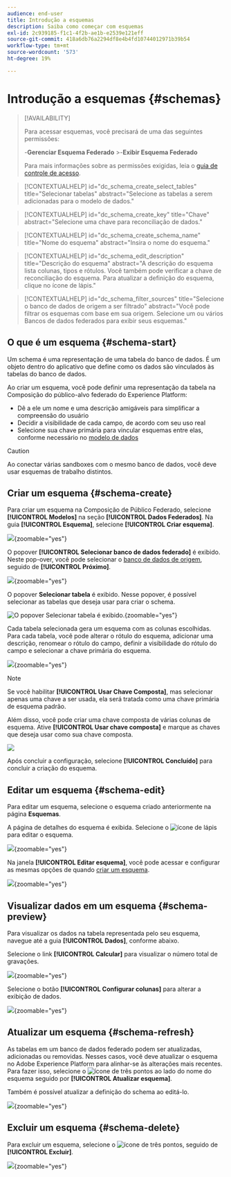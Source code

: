 ```yaml
---
audience: end-user
title: Introdução a esquemas
description: Saiba como começar com esquemas
exl-id: 2c939185-f1c1-4f2b-ae1b-e2539e121eff
source-git-commit: 418a6db76a2294df8e4b4fd10744012971b39b54
workflow-type: tm+mt
source-wordcount: '573'
ht-degree: 19%

---
```


# Introdução a esquemas {#schemas}

>[!AVAILABILITY]
>
>Para acessar esquemas, você precisará de uma das seguintes permissões:
>
>-**Gerenciar Esquema Federado**
>&#x200B;>-**Exibir Esquema Federado**
>
>Para mais informações sobre as permissões exigidas, leia o [guia de controle de acesso](/help/governance-privacy-security/access-control.md).

>[!CONTEXTUALHELP]
>id="dc_schema_create_select_tables"
>title="Selecionar tabelas"
>abstract="Selecione as tabelas a serem adicionadas para o modelo de dados."

>[!CONTEXTUALHELP]
>id="dc_schema_create_key"
>title="Chave"
>abstract="Selecione uma chave para reconciliação de dados."

>[!CONTEXTUALHELP]
>id="dc_schema_create_schema_name"
>title="Nome do esquema"
>abstract="Insira o nome do esquema."

>[!CONTEXTUALHELP]
>id="dc_schema_edit_description"
>title="Descrição do esquema"
>abstract="A descrição do esquema lista colunas, tipos e rótulos. Você também pode verificar a chave de reconciliação do esquema. Para atualizar a definição do esquema, clique no ícone de lápis."

>[!CONTEXTUALHELP]
>id="dc_schema_filter_sources"
>title="Selecione o banco de dados de origem a ser filtrado"
>abstract="Você pode filtrar os esquemas com base em sua origem. Selecione um ou vários Bancos de dados federados para exibir seus esquemas."

## O que é um esquema {#schema-start}

Um schema é uma representação de uma tabela do banco de dados. É um objeto dentro do aplicativo que define como os dados são vinculados às tabelas do banco de dados.

Ao criar um esquema, você pode definir uma representação da tabela na Composição do público-alvo federado do Experience Platform:

* Dê a ele um nome e uma descrição amigáveis para simplificar a compreensão do usuário
* Decidir a visibilidade de cada campo, de acordo com seu uso real
* Selecione sua chave primária para vincular esquemas entre elas, conforme necessário no [modelo de dados](../data-management/gs-models.md#data-model-start)

>[!CAUTION]
>
>Ao conectar várias sandboxes com o mesmo banco de dados, você deve usar esquemas de trabalho distintos.

## Criar um esquema {#schema-create}

Para criar um esquema na Composição de Público Federado, selecione **[!UICONTROL Modelos]** na seção **[!UICONTROL Dados Federados]**. Na guia **[!UICONTROL Esquema]**, selecione **[!UICONTROL Criar esquema]**.

![](assets/schema_create.png){zoomable="yes"}

O popover **[!UICONTROL Selecionar banco de dados federado]** é exibido. Neste pop-over, você pode selecionar o [banco de dados de origem](/help/connections/home.md), seguido de **[!UICONTROL Próximo]**.


![](assets/schema_tables.png){zoomable="yes"}

O popover **Selecionar tabela** é exibido. Nesse popover, é possível selecionar as tabelas que deseja usar para criar o schema.

![O popover Selecionar tabela é exibido.](assets/select-table.png){zoomable="yes"}

Cada tabela selecionada gera um esquema com as colunas escolhidas. Para cada tabela, você pode alterar o rótulo do esquema, adicionar uma descrição, renomear o rótulo do campo, definir a visibilidade do rótulo do campo e selecionar a chave primária do esquema.

![](assets/schema_fields.png){zoomable="yes"}

>[!NOTE]
>
>Se você habilitar **[!UICONTROL Usar Chave Composta]**, mas selecionar apenas uma chave a ser usada, ela será tratada como uma chave primária de esquema padrão.

Além disso, você pode criar uma chave composta de várias colunas de esquema. Ative **[!UICONTROL Usar chave composta]** e marque as chaves que deseja usar como sua chave composta.

![](assets/composite-key.png)

Após concluir a configuração, selecione **[!UICONTROL Concluído]** para concluir a criação do esquema.

## Editar um esquema {#schema-edit}

Para editar um esquema, selecione o esquema criado anteriormente na página **Esquemas**.

A página de detalhes do esquema é exibida. Selecione o ![ícone de lápis](/help/assets/icons/edit.png) para editar o esquema.

![](assets/schema_edit.png){zoomable="yes"}

Na janela **[!UICONTROL Editar esquema]**, você pode acessar e configurar as mesmas opções de quando [criar um esquema](#schema-create).

![](assets/schema_edit_orders.png){zoomable="yes"}

## Visualizar dados em um esquema {#schema-preview}

Para visualizar os dados na tabela representada pelo seu esquema, navegue até a guia **[!UICONTROL Dados]**, conforme abaixo.

Selecione o link **[!UICONTROL Calcular]** para visualizar o número total de gravações.

![](assets/schema_data.png){zoomable="yes"}

Selecione o botão **[!UICONTROL Configurar colunas]** para alterar a exibição de dados.

![](assets/schema_columns.png){zoomable="yes"}

## Atualizar um esquema {#schema-refresh}

As tabelas em um banco de dados federado podem ser atualizadas, adicionadas ou removidas. Nesses casos, você deve atualizar o esquema no Adobe Experience Platform para alinhar-se às alterações mais recentes. Para fazer isso, selecione o ![ícone de três pontos](/help/assets/icons/more.png) ao lado do nome do esquema seguido por **[!UICONTROL Atualizar esquema]**.

Também é possível atualizar a definição do schema ao editá-lo.

![](assets/schema_refresh.png){zoomable="yes"}

## Excluir um esquema {#schema-delete}

Para excluir um esquema, selecione o ![ícone de três pontos](/help/assets/icons/more.png), seguido de **[!UICONTROL Excluir]**.

![](assets/schema_delete.png){zoomable="yes"}
